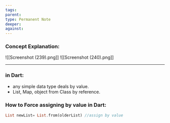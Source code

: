```yaml
---
tags: 
parent: 
type: Permanent Note
deeper: 
against:
---
```

### Concept Explanation:
![[Screenshot (239).png]]
![[Screenshot (240).png]]
___
### in Dart:
- any simple data type deals by value.
- List, Map, object from Class by reference.
### How to Force assigning by value in Dart:
```dart
List newList= List.from(olderList) //assign by value
```
